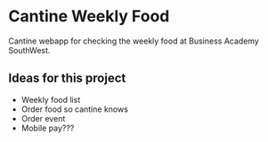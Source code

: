 # Cantine Weekly Food
Cantine webapp for checking the weekly food at Business Academy SouthWest.

## Ideas for this project
* Weekly food list
* Order food so cantine knows
* Order event
* Mobile pay???
